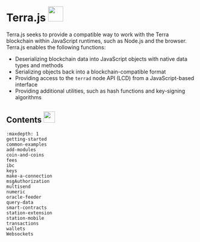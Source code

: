 # Terra.js <img src="/img/terra_js.svg" height="40px">

Terra.js seeks to provide a compatible way to work with the Terra blockchain within JavaScript runtimes, such as Node.js and the browser. Terra.js enables the following functions:

- Deserializing blockchain data into JavaScript objects with native data types and methods
- Serializing objects back into a blockchain-compatible format
- Providing access to the `terrad` node API (LCD) from a JavaScript-based interface
- Providing additional utilities, such as hash functions and key-signing algorithms

## Contents <img src="/img/Glossary.svg" height="30px">

```{toctree}
:maxdepth: 1
getting-started
common-examples
add-modules
coin-and-coins
fees
ibc
keys
make-a-connection
msgAuthorization
multisend
numeric
oracle-feeder
query-data
smart-contracts
station-extension
station-mobile
transactions
wallets
Websockets
```
